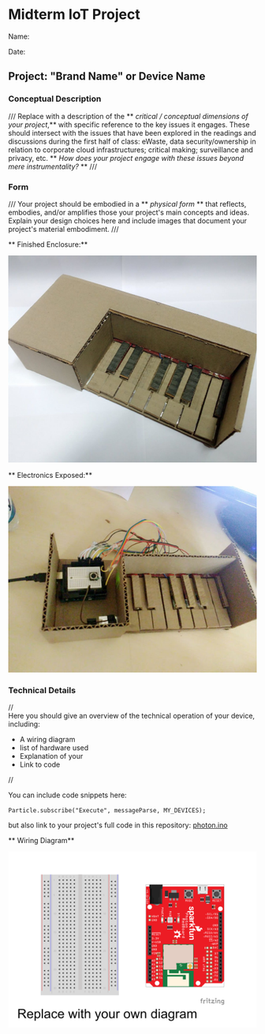 # Midterm IoT Project

Name:  

Date:

## Project: "Brand Name" or Device Name

### Conceptual Description

/// Replace with a description of the ** *critical / conceptual dimensions of your project*,** with specific reference to the key issues it engages.  These should intersect with the issues that have been explored in the readings and discussions during the first half of class:  eWaste, data security/ownership in relation to corporate cloud infrastructures; critical making; surveillance and privacy, etc. ** *How does your project engage with these issues beyond mere instrumentality?* ** ///

### Form

/// Your project should be embodied in a ** *physical form* ** that reflects, embodies, and/or amplifies those your project's main concepts and ideas.
Explain your design choices here and include images that document your project's material embodiment. ///

** Finished Enclosure:**

![Finished Enclosure](finished_enclosure.jpg)

** Electronics Exposed:**

![Enclosure with electronics exposed](exposed_enclosure.jpg)

### Technical Details
//   
Here you should give an overview of the technical operation of your device, including:
* A wiring diagram
* list of hardware used
* Explanation of your
* Link to code   

//

You can include code snippets here:

```
Particle.subscribe("Execute", messageParse, MY_DEVICES);
```

but also link to your project's full code in this repository:  [photon.ino](photon.ino)

** Wiring Diagram**

![Wiring Diagram](WiringDiagram.png)
